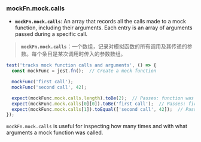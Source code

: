 ### mockFn.mock.calls

- **`mockFn.mock.calls`**: An array that records all the calls made to a mock function, including their arguments. Each entry is an array of arguments passed during a specific call.

> **`mockFn.mock.calls`**：一个数组，记录对模拟函数的所有调用及其传递的参数。每个条目是某次调用时传入的参数数组。

```js
test('tracks mock function calls and arguments', () => {
  const mockFunc = jest.fn();  // Create a mock function

  mockFunc('first call');
  mockFunc('second call', 42);

  expect(mockFunc.mock.calls.length).toBe(2);  // Passes: function was called twice
  expect(mockFunc.mock.calls[0][0]).toBe('first call');  // Passes: first call's first argument is 'first call'
  expect(mockFunc.mock.calls[1]).toEqual(['second call', 42]);  // Passes: second call's arguments are 'second call', 42
});
```

`mockFn.mock.calls` is useful for inspecting how many times and with what arguments a mock function was called.